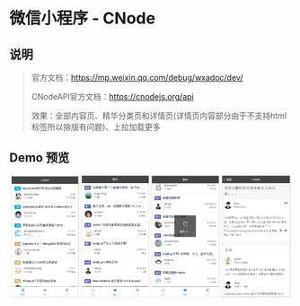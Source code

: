 # 微信小程序 - CNode

##

## 说明

> 官方文档：https://mp.weixin.qq.com/debug/wxadoc/dev/
>
> CNodeAPI官方文档：https://cnodejs.org/api
> 
> 效果：全部内容页、精华分类页和详情页(详情页内容部分由于不支持html标签所以排版有问题)、上拉加载更多

## Demo 预览

<p align="center">
  <img src="assets/1.png" alt="weapp-CNode演示" width="24%">
  <img src="assets/2.png" alt="weapp-CNode演示" width="24%">
  <img src="assets/3.png" alt="weapp-CNode演示" width="24%">
  <img src="assets/4.png" alt="weapp-CNode演示" width="24.5%">
</p>